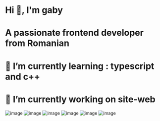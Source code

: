 <h1>Hi 👋, I'm gaby</h1>

<h1>A passionate frontend developer from Romanian</h1>

<h1>🌱 I’m currently learning : typescript and c++</h1>

<h1>🔭 I’m currently working on site-web</h1>

![image](https://user-images.githubusercontent.com/74288530/158215044-21bc7dd3-4b8e-411e-9fe4-31dec02e334d.png)
![image](https://user-images.githubusercontent.com/74288530/158215091-c2692124-759b-4d63-9558-d66371653e76.png)
![image](https://user-images.githubusercontent.com/74288530/158215203-2cf42f6c-9430-4468-9afa-0f8a9b15f546.png)
![image](https://user-images.githubusercontent.com/74288530/158215385-c2784b06-0915-4005-ac99-30603ecb4a42.png)
![image](https://user-images.githubusercontent.com/74288530/158215785-d3683a94-e693-4a06-bdc5-929f84ff56a4.png)
![image](https://user-images.githubusercontent.com/74288530/165307441-5b9df5ed-dbf2-469f-a64f-c944d04045b7.png)
